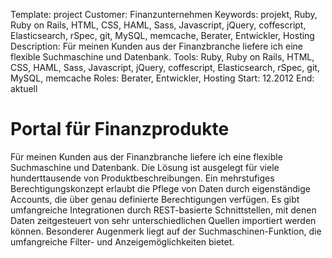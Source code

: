 Template: project
Customer: Finanzunternehmen
Keywords: projekt, Ruby, Ruby on Rails, HTML, CSS, HAML, Sass, Javascript, jQuery, coffescript, Elasticsearch, rSpec, git, MySQL, memcache, Berater, Entwickler, Hosting
Description: Für meinen Kunden aus der Finanzbranche liefere ich eine flexible Suchmaschine und Datenbank.
Tools: Ruby, Ruby on Rails, HTML, CSS, HAML, Sass, Javascript, jQuery, coffescript, Elasticsearch, rSpec, git, MySQL, memcache
Roles: Berater, Entwickler, Hosting
Start: 12.2012
End: aktuell

# Portal für Finanzprodukte

Für meinen Kunden aus der Finanzbranche liefere ich eine flexible Suchmaschine und Datenbank. Die Lösung ist ausgelegt für viele hunderttausende von Produktbeschreibungen. Ein mehrstufiges Berechtigungskonzept erlaubt die Pflege von Daten durch eigenständige Accounts, die über genau definierte Berechtigungen verfügen. Es gibt umfangreiche Integrationen durch REST-basierte Schnittstellen, mit denen Daten zeitgesteuert von sehr unterschiedlichen Quellen importiert werden können. Besonderer Augenmerk liegt auf der Suchmaschinen-Funktion, die umfangreiche Filter- und Anzeigemöglichkeiten bietet.



